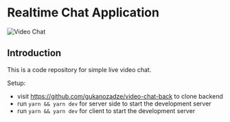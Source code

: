 # Realtime Chat Application

![Video Chat](https://i.ibb.co/7WZRLD1/122.jpg)

## Introduction
This is a code repository for simple live video chat. 

Setup:
- visit https://github.com/gukanozadze/video-chat-back to clone backend
- run ```yarn && yarn dev``` for server side to start the development server
- run ```yarn && yarn dev``` for client to start the development server
